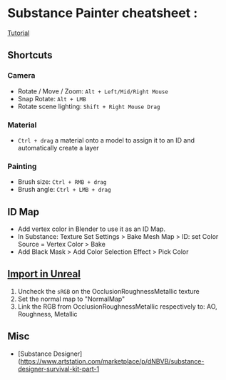 # Substance Painter cheatsheet :

[Tutorial](https://www.youtube.com/playlist?list=PLB0wXHrWAmCwnqWfKdGEmbtSKN2EzvLrY)

## Shortcuts

### Camera
* Rotate / Move / Zoom: `Alt + Left/Mid/Right Mouse`
* Snap Rotate: `Alt + LMB`
* Rotate scene lighting: `Shift + Right Mouse Drag`

### Material
* `Ctrl + drag` a material onto a model to assign it to an ID and automatically create a layer

### Painting
* Brush size: `Ctrl + RMB + drag`
* Brush angle: `Ctrl + LMB + drag`

## ID Map
* Add vertex color in Blender to use it as an ID Map.
* In Substance: Texture Set Settings > Bake Mesh Map > ID: set Color Source = Vertex Color > Bake
* Add Black Mask > Add Color Selection Effect > Pick Color

## [Import in Unreal](https://sbcomputerentertainment.com/other-2/editor/how-to-import-substance-painter-textures-into-ue4/)
1. Uncheck the `sRGB` on the OcclusionRoughnessMetallic texture
2. Set the normal map to "NormalMap"
3. Link the RGB from OcclusionRoughnessMetallic respectively to: AO, Roughness, Metallic

## Misc
- [Substance Designer](https://www.artstation.com/marketplace/p/dNBVB/substance-designer-survival-kit-part-1